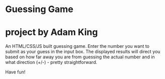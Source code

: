 # Guessing Game #

# project by Adam King #

An HTML/CSS/JS built guessing game. 
Enter the number you want to submit as your guess in the input box. 
The displayed results will direct you based on how far away you are from guessing the actual number and in what direction (+/-) - pretty straightforward.

Have fun!
